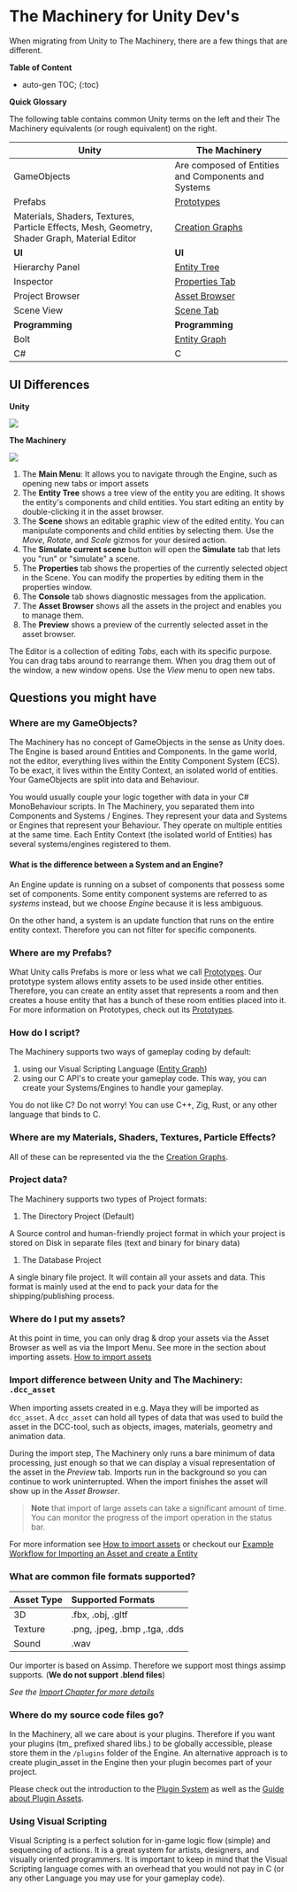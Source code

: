 # The Machinery for Unity Dev's

When migrating from Unity to The Machinery, there are a few things that are different.

**Table of Content**

* auto-gen TOC;
{:toc}


**Quick Glossary**

The following table contains common Unity terms on the left and their The Machinery equivalents (or rough equivalent) on the right.

| Unity                                                        | The Machinery                                                |
| ------------------------------------------------------------ | ------------------------------------------------------------ |
| GameObjects                                                  | Are composed of Entities and Components and Systems          |
| Prefabs                                                      | [Prototypes]({{base_url}}editing_workflows/prototypes.html)  |
| Materials, Shaders, Textures, Particle Effects, Mesh, Geometry, Shader Graph, Material Editor | [Creation Graphs]({{base_url}}creation_graphs/concept.html)  |
| **UI**                                                       | **UI**                                                       |
| Hierarchy Panel                                              | [Entity Tree]({{base_url}}the_editor/entity_tree_tab.html)   |
| Inspector                                                    | [Properties Tab]({{base_url}}the_editor/properties_tab.html) |
| Project Browser                                              | [Asset Browser]({{base_url}}the_editor/asset_browser.html)   |
| Scene View                                                   | [Scene Tab]({{base_url}}the_editor/asset_browser.html)       |
| **Programming**                                              | **Programming**                                              |
| Bolt                                                         | [Entity Graph]({{base_url}}editing_workflows/visual-scripting.html) |
| C#                                                           | C                                                            |

## UI Differences

**Unity**

![](https://www.dropbox.com/s/0a47vz1walkm79r/tm_guide_unity_editor.png?dl=1)

**The Machinery**

![](https://www.dropbox.com/s/67sdkq7sxnkbkou/tm_editor.png?dl=1)

1. The **Main Menu**: It allows you to navigate through the Engine, such as opening new tabs or import assets
2. The **Entity Tree** shows a tree view of the entity you are editing. It shows the entity's components and child entities. You start editing an entity by double-clicking it in the asset browser. 
3. The **Scene** shows an editable graphic view of the edited entity. You can manipulate components and child entities by selecting them. Use the *Move*, *Rotate*, and *Scale* gizmos for your desired action.
4. The **Simulate current scene** button will open the **Simulate** tab that lets you "run" or "simulate" a scene.
5. The **Properties** tab shows the properties of the currently selected object in the Scene. You can modify the properties by editing them in the properties window.
6. The **Console** tab shows diagnostic messages from the application.
7. The **Asset Browser** shows all the assets in the project and enables you to manage them.
8. The **Preview** shows a preview of the currently selected asset in the asset browser.

The Editor is a collection of editing *Tabs*, each with its specific purpose. You can drag tabs around to rearrange them. When you drag them out of the window, a new window opens. Use the *View* menu to open new tabs.



## Questions you might have

### Where are my GameObjects?

The Machinery has no concept of GameObjects in the sense as Unity does. The Engine is based around Entities and Components. In the game world, not the editor, everything lives within the Entity Component System (ECS). To be exact, it lives within the Entity Context, an isolated world of entities. Your GameObjects are split into data and Behaviour. 

You would usually couple your logic together with data in your C# MonoBehaviour scripts. In The Machinery, you separated them into Components and Systems / Engines. They represent your data and Systems or Engines that represent your Behaviour. They operate on multiple entities at the same time. Each Entity Context (the isolated world of Entities) has several systems/engines registered to them.

#### What is the difference between a System and an Engine?

An Engine update is running on a subset of components that possess some set of components. Some entity component systems are referred to as *systems* instead, but we choose *Engine* because it is less ambiguous.

On the other hand, a system is an update function that runs on the entire entity context. Therefore you can not filter for specific components.



### Where are my Prefabs?

What Unity calls Prefabs is more or less what we call [Prototypes]({{base_url}}editing_workflows/prototypes.html). Our prototype system allows entity assets to be used inside other entities. Therefore, you can create an entity asset that represents a room and then creates a house entity that has a bunch of these room entities placed into it. For more information on Prototypes, check out its [Prototypes]({{base_url}}editing_workflows/prototypes.html).



### How do I script?

The Machinery supports two ways of gameplay coding by default:

1. using our Visual Scripting Language ([Entity Graph]({{base_url}}editing_workflows/visual-scripting.html))
2. using our C API's to create your gameplay code. This way, you can create your Systems/Engines to handle your gameplay.

You do not like C? Do not worry! You can use C++, Zig, Rust, or any other language that binds to C.



### Where are my Materials, Shaders, Textures, Particle Effects?

All of these can be represented via the the [Creation Graphs]({{base_url}}creation_graphs/concept.html).

### Project data?

The Machinery supports two types of Project formats:

1. The Directory Project (Default)

A Source control and human-friendly project format in which your project is stored on Disk in separate files (text and binary for binary data)

1. The Database Project

A single binary file project. It will contain all your assets and data. This format is mainly used at the end to pack your data for the shipping/publishing process.

### Where do I put my assets?

At this point in time, you can only drag & drop your assets via the Asset Browser as well as via the Import Menu. See more in the section about importing assets. [How to import assets]({{base_url}}editing_workflows/import_assets.html)

### Import difference between Unity and The Machinery: `.dcc_asset`

When importing assets created in e.g. Maya they will be imported as `dcc_asset`. A `dcc_asset` can hold all types of data that was used to build the asset in the DCC-tool, such as objects, images, materials, geometry and animation data.

During the import step, The Machinery only runs a bare minimum of data processing, just enough so that we can display a visual representation of the asset in the *Preview* tab. Imports run in the background so you can continue to work uninterrupted. When the import finishes the asset will show up in the *Asset Browser*. 

> **Note** that import of large assets can take a significant amount of time. You can monitor the progress of the import operation in the status bar.

For more information see  [How to import assets]({{base_url}}editing_workflows/import_assets.html) or checkout our [Example Workflow for Importing an Asset and create a Entity]({{the_machinery_book}}/editing_workflows/asset_pipeline.html)

### What are common file formats supported?

| Asset Type | Supported Formats             |
| :--------- | :---------------------------- |
| 3D         | .fbx, .obj, .gltf             |
| Texture    | .png, .jpeg, .bmp ,.tga, .dds |
| Sound      | .wav                          |

Our importer is based on Assimp. Therefore we support most things assimp supports. (**We do not support .blend files**)

*See the [Import Chapter for more details]({{the_machinery_book}}/editing_workflows/import_assets.html)*



### Where do my source code files go?

In the Machinery, all we care about is your plugins. Therefore if you want your plugins (tm_ prefixed shared libs.) to be globally accessible, please store them in the `/plugins` folder of the Engine. An alternative approach is to create plugin_asset in the Engine then your plugin becomes part of your project. 

Please check out the introduction to the [Plugin System]({{base_url}}extending_the_machinery/the_plugin_system.html) as well as the  [Guide about Plugin Assets]({{base_url}}extending_the_machinery/plugin-assets.html).



### Using Visual Scripting

Visual Scripting is a perfect solution for in-game logic flow (simple) and sequencing of actions. It is a great system for artists, designers, and visually oriented programmers. It is important to keep in mind that the Visual Scripting language comes with an overhead that you would not pay in C (or any other Language you may use for your gameplay code).

